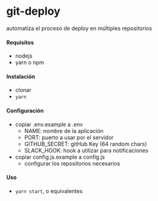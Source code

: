 # git-deploy

automatiza el proceso de deploy en múltiples repositorios

#### Requisitos
- nodejs
- yarn o npm

#### Instalación
- clonar
- `yarn`

#### Configuración
- copiar .env.example a .env
    - NAME: nombre de la aplicación
    - PORT: puerto a usar por el servidor
    - GITHUB_SECRET: gitHub Key (64 random chars)
    - SLACK_HOOK: hook a utilizar para notificaciones
- copiar config.js.example a config.js
    - configurar los repositorios necesarios

#### Uso
- `yarn start`, o equivalentes
